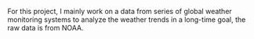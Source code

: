 For this project, I mainly work on a data from series of global weather monitoring systems to analyze the weather trends in a long-time goal, the raw data is from NOAA. 
